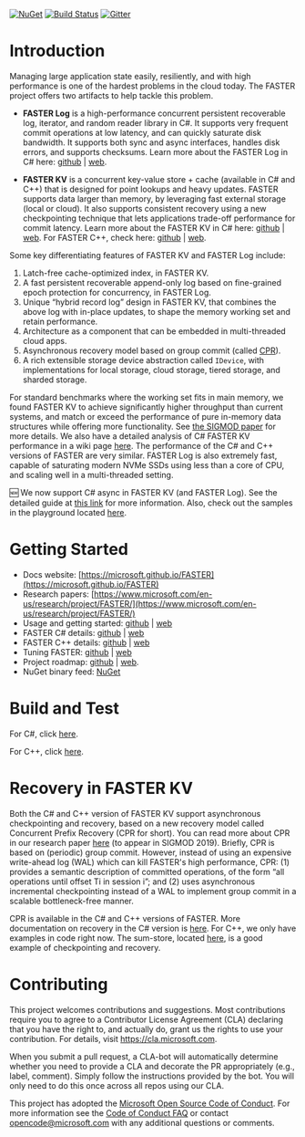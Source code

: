 [![NuGet](https://img.shields.io/nuget/v/Microsoft.FASTER.svg)](https://www.nuget.org/packages/Microsoft.FASTER/)
[![Build Status](https://dev.azure.com/ms/FASTER/_apis/build/status/Microsoft.FASTER)](https://dev.azure.com/ms/FASTER/_build/latest?definitionId=8)
[![Gitter](https://badges.gitter.im/Microsoft/FASTER.svg)](https://gitter.im/Microsoft/FASTER?utm_source=badge&utm_medium=badge&utm_campaign=pr-badge)

# Introduction

Managing large application state easily, resiliently, and with high performance is one of the hardest
problems in the cloud today. The FASTER project offers two artifacts to help tackle this problem.

* **FASTER Log** is a high-performance concurrent persistent recoverable log, iterator, and random 
reader library in C#. It supports very frequent commit operations at low latency, and can quickly saturate 
disk bandwidth. It supports both sync and async interfaces, handles disk errors, and supports checksums. Learn 
more about the FASTER Log in C# here: [github](docs/cs/FasterLog.md) | [web](https://microsoft.github.io/FASTER/cs/fasterlog).

* **FASTER KV** is a concurrent key-value store + cache (available in C# and C++) that is designed for point 
lookups and heavy updates. FASTER supports data larger than memory, by leveraging fast external 
storage (local or cloud). It also supports consistent recovery using a new checkpointing technique that lets 
applications trade-off performance for commit latency. Learn 
more about the FASTER KV in C# here: [github](docs/cs/FasterKV.md) | [web](https://microsoft.github.io/FASTER/cs/fasterkv).
For FASTER C++, check here: [github](docs/cc/) | [web](https://microsoft.github.io/FASTER/cc).


Some key differentiating features of FASTER KV and FASTER Log include:

1. Latch-free cache-optimized index, in FASTER KV.
2. A fast persistent recoverable append-only log based on fine-grained epoch protection for concurrency, 
in FASTER Log.
3. Unique “hybrid record log” design in FASTER KV, that combines the above log with in-place updates, to 
shape the memory working set and retain performance.
4. Architecture as a component that can be embedded in multi-threaded cloud apps. 
5. Asynchronous recovery model based on group commit (called [CPR](#Recovery-in-FASTER)).
6. A rich extensible storage device abstraction called `IDevice`, with implementations for local
storage, cloud storage, tiered storage, and sharded storage.

For standard benchmarks where the working set fits in main memory, we found FASTER KV to achieve
significantly higher throughput than current systems, and match or exceed the performance of pure 
in-memory data structures while offering more functionality. See 
[the SIGMOD paper](https://www.microsoft.com/en-us/research/uploads/prod/2018/03/faster-sigmod18.pdf)
for more details. We also have a detailed analysis of C# FASTER KV performance in a wiki page 
[here](https://github.com/Microsoft/FASTER/wiki/Performance-of-FASTER-in-C%23). The performance of the 
C# and C++ versions of FASTER are very similar. FASTER Log is also extremely fast, capable of saturating modern
NVMe SSDs using less than a core of CPU, and scaling well in a multi-threaded setting.

:new: We now support C# async in FASTER KV (and FASTER Log). See the detailed guide at [this link](docs/cs/README.md) for more information. Also, check out the 
samples in the playground located [here](https://github.com/Microsoft/FASTER/tree/master/cs/playground).

# Getting Started

* Docs website: [https://microsoft.github.io/FASTER](https://microsoft.github.io/FASTER)
* Research papers: [https://www.microsoft.com/en-us/research/project/FASTER/](https://www.microsoft.com/en-us/research/project/FASTER/)
* Usage and getting started: [github](docs/) | [web](https://microsoft.github.io/FASTER)
* FASTER C# details: [github](docs/cs/) | [web](https://microsoft.github.io/FASTER/cs)
* FASTER C++ details: [github](docs/cc/) | [web](https://microsoft.github.io/FASTER/cc)
* Tuning FASTER: [github](docs/tuning/) | [web](https://microsoft.github.io/FASTER/tuning)
* Project roadmap: [github](docs/Roadmap.md) | [web](https://microsoft.github.io/FASTER/roadmap).
* NuGet binary feed: [NuGet](https://www.nuget.org/packages/Microsoft.FASTER/)

# Build and Test

For C#, click [here](cs/).

For C++, click [here](cc/).

# Recovery in FASTER KV

Both the C# and C++ version of FASTER KV support asynchronous checkpointing and recovery, based on a new
recovery model called Concurrent Prefix Recovery (CPR for short). You can read more about CPR in our research
paper [here](https://www.microsoft.com/en-us/research/uploads/prod/2019/01/cpr-sigmod19.pdf) (to appear in 
SIGMOD 2019). Briefly, CPR is based on (periodic) group commit. However, instead of using an expensive 
write-ahead log (WAL) which can kill FASTER's high performance, CPR: (1) provides a semantic description of committed
operations, of the form “all operations until offset Ti in session i”; and (2) uses asynchronous 
incremental checkpointing instead of a WAL to implement group commit in a scalable bottleneck-free manner.

CPR is available in the C# and C++ versions of FASTER. More documentation on recovery in the C# version is
[here](docs/cs/FasterKV.md#checkpointing-and-recovery). For C++, we only
have examples in code right now. The sum-store, located [here](cc/playground/sum_store-dir), is a good example of checkpointing and recovery.

# Contributing

This project welcomes contributions and suggestions.  Most contributions require you to agree to a
Contributor License Agreement (CLA) declaring that you have the right to, and actually do, grant us
the rights to use your contribution. For details, visit https://cla.microsoft.com.

When you submit a pull request, a CLA-bot will automatically determine whether you need to provide
a CLA and decorate the PR appropriately (e.g., label, comment). Simply follow the instructions
provided by the bot. You will only need to do this once across all repos using our CLA.

This project has adopted the [Microsoft Open Source Code of Conduct](https://opensource.microsoft.com/codeofconduct/).
For more information see the [Code of Conduct FAQ](https://opensource.microsoft.com/codeofconduct/faq/) or
contact [opencode@microsoft.com](mailto:opencode@microsoft.com) with any additional questions or comments.
